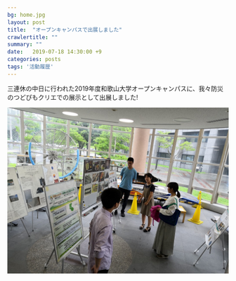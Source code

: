 ```yaml
---
bg: home.jpg
layout: post
title:  "オープンキャンパスで出展しました"
crawlertitle: ""
summary: ""
date:   2019-07-18 14:30:00 +9
categories: posts
tags: '活動履歴'
---
```


三連休の中日に行われた2019年度和歌山大学オープンキャンパスに、我々防災のつどぴもクリエでの展示として出展しました!

<!--more-->

![オープンキャンパス](/assets/images/1/1-1.jpg)